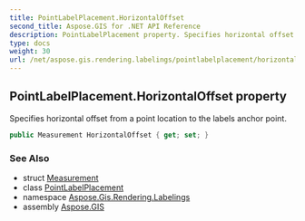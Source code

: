 ```yaml
---
title: PointLabelPlacement.HorizontalOffset
second_title: Aspose.GIS for .NET API Reference
description: PointLabelPlacement property. Specifies horizontal offset from a point location to the labels anchor point
type: docs
weight: 30
url: /net/aspose.gis.rendering.labelings/pointlabelplacement/horizontaloffset/
---
```

## PointLabelPlacement.HorizontalOffset property

Specifies horizontal offset from a point location to the labels anchor point.

```csharp
public Measurement HorizontalOffset { get; set; }
```

### See Also

* struct [Measurement](../../../aspose.gis.rendering/measurement/)
* class [PointLabelPlacement](../)
* namespace [Aspose.Gis.Rendering.Labelings](../../pointlabelplacement/)
* assembly [Aspose.GIS](../../../)


